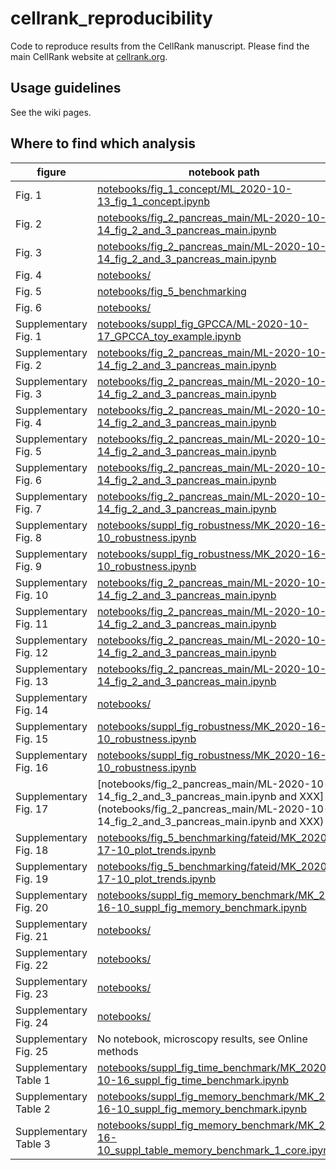 # cellrank_reproducibility
Code to reproduce results from the CellRank manuscript. Please find the main CellRank website at [cellrank.org](https://cellrank.org).

## Usage guidelines
See the wiki pages.

## Where to find which analysis
figure         | notebook path     
---------------| ---------------
| Fig. 1 | [notebooks/fig_1_concept/ML_2020-10-13_fig_1_concept.ipynb](notebooks/fig_1_concept/ML_2020-10-13_fig_1_concept.ipynb) |
| Fig. 2 | [notebooks/fig_2_pancreas_main/ML-2020-10-14_fig_2_and_3_pancreas_main.ipynb](notebooks/fig_2_pancreas_main/ML-2020-10-14_fig_2_and_3_pancreas_main.ipynb) |
| Fig. 3 | [notebooks/fig_2_pancreas_main/ML-2020-10-14_fig_2_and_3_pancreas_main.ipynb](notebooks/fig_2_pancreas_main/ML-2020-10-14_fig_2_and_3_pancreas_main.ipynb) |
| Fig. 4 | [notebooks/](notebooks) |
| Fig. 5 | [notebooks/fig_5_benchmarking](notebooks/fig_5_benchmarking) |
| Fig. 6 | [notebooks/](notebooks) |
| Supplementary Fig. 1 | [notebooks/suppl_fig_GPCCA/ML-2020-10-17_GPCCA_toy_example.ipynb](notebooks/suppl_fig_GPCCA/ML-2020-10-17_GPCCA_toy_example.ipynb) |
| Supplementary Fig. 2 | [notebooks/fig_2_pancreas_main/ML-2020-10-14_fig_2_and_3_pancreas_main.ipynb](notebooks/fig_2_pancreas_main/ML-2020-10-14_fig_2_and_3_pancreas_main.ipynb) |
| Supplementary Fig. 3 | [notebooks/fig_2_pancreas_main/ML-2020-10-14_fig_2_and_3_pancreas_main.ipynb](notebooks/fig_2_pancreas_main/ML-2020-10-14_fig_2_and_3_pancreas_main.ipynb) |
| Supplementary Fig. 4 | [notebooks/fig_2_pancreas_main/ML-2020-10-14_fig_2_and_3_pancreas_main.ipynb](notebooks/fig_2_pancreas_main/ML-2020-10-14_fig_2_and_3_pancreas_main.ipynb) |
| Supplementary Fig. 5 | [notebooks/fig_2_pancreas_main/ML-2020-10-14_fig_2_and_3_pancreas_main.ipynb](notebooks/fig_2_pancreas_main/ML-2020-10-14_fig_2_and_3_pancreas_main.ipynb) |
| Supplementary Fig. 6 | [notebooks/fig_2_pancreas_main/ML-2020-10-14_fig_2_and_3_pancreas_main.ipynb](notebooks/fig_2_pancreas_main/ML-2020-10-14_fig_2_and_3_pancreas_main.ipynb) |
| Supplementary Fig. 7 | [notebooks/fig_2_pancreas_main/ML-2020-10-14_fig_2_and_3_pancreas_main.ipynb](notebooks/fig_2_pancreas_main/ML-2020-10-14_fig_2_and_3_pancreas_main.ipynb ) |
| Supplementary Fig. 8 | [notebooks/suppl_fig_robustness/MK_2020-16-10_robustness.ipynb](notebooks/suppl_fig_robustness/MK_2020-16-10_robustness.ipynb) |
| Supplementary Fig. 9 | [notebooks/suppl_fig_robustness/MK_2020-16-10_robustness.ipynb](notebooks/suppl_fig_robustness/MK_2020-16-10_robustness.ipynb) |
| Supplementary Fig. 10 | [notebooks/fig_2_pancreas_main/ML-2020-10-14_fig_2_and_3_pancreas_main.ipynb](notebooks/fig_2_pancreas_main/ML-2020-10-14_fig_2_and_3_pancreas_main.ipynb) |
| Supplementary Fig. 11 | [notebooks/fig_2_pancreas_main/ML-2020-10-14_fig_2_and_3_pancreas_main.ipynb](notebooks/fig_2_pancreas_main/ML-2020-10-14_fig_2_and_3_pancreas_main.ipynb) |
| Supplementary Fig. 12 | [notebooks/fig_2_pancreas_main/ML-2020-10-14_fig_2_and_3_pancreas_main.ipynb](notebooks/fig_2_pancreas_main/ML-2020-10-14_fig_2_and_3_pancreas_main.ipynb) |
| Supplementary Fig. 13 | [notebooks/fig_2_pancreas_main/ML-2020-10-14_fig_2_and_3_pancreas_main.ipynb](notebooks/fig_2_pancreas_main/ML-2020-10-14_fig_2_and_3_pancreas_main.ipynb) |
| Supplementary Fig. 14 | [notebooks/](notebooks) |
| Supplementary Fig. 15 | [notebooks/suppl_fig_robustness/MK_2020-16-10_robustness.ipynb](notebooks/suppl_fig_robustness/MK_2020-16-10_robustness.ipynb) |
| Supplementary Fig. 16 | [notebooks/suppl_fig_robustness/MK_2020-16-10_robustness.ipynb](notebooks/suppl_fig_robustness/MK_2020-16-10_robustness.ipynb) |
| Supplementary Fig. 17 | [notebooks/fig_2_pancreas_main/ML-2020-10-14_fig_2_and_3_pancreas_main.ipynb and XXX](notebooks/fig_2_pancreas_main/ML-2020-10-14_fig_2_and_3_pancreas_main.ipynb and XXX) |
| Supplementary Fig. 18 | [notebooks/fig_5_benchmarking/fateid/MK_2020-17-10_plot_trends.ipynb](notebooks/fig_5_benchmarking/fateid/MK_2020-17-10_plot_trends.ipynb) |
| Supplementary Fig. 19 | [notebooks/fig_5_benchmarking/fateid/MK_2020-17-10_plot_trends.ipynb](notebooks/fig_5_benchmarking/fateid/MK_2020-17-10_plot_trends.ipynb) |
| Supplementary Fig. 20 | [notebooks/suppl_fig_memory_benchmark/MK_2020-16-10_suppl_fig_memory_benchmark.ipynb](notebooks/suppl_fig_memory_benchmark/MK_2020-16-10_suppl_fig_memory_benchmark.ipynb) |
| Supplementary Fig. 21 | [notebooks/](notebooks) |
| Supplementary Fig. 22 | [notebooks/](notebooks) |
| Supplementary Fig. 23 | [notebooks/](notebooks) |
| Supplementary Fig. 24 | [notebooks/](notebooks) |
| Supplementary Fig. 25 | No notebook, microscopy results, see Online methods |
| Supplementary Table 1 | [notebooks/suppl_fig_time_benchmark/MK_2020-10-16_suppl_fig_time_benchmark.ipynb](notebooks/suppl_fig_time_benchmark/MK_2020-10-16_suppl_fig_time_benchmark.ipynb) |
| Supplementary Table 2 | [notebooks/suppl_fig_memory_benchmark/MK_2020-16-10_suppl_fig_memory_benchmark.ipynb](notebooks/suppl_fig_memory_benchmark/MK_2020-16-10_suppl_fig_memory_benchmark.ipynb) |
| Supplementary Table 3 | [notebooks/suppl_fig_memory_benchmark/MK_2020-16-10_suppl_table_memory_benchmark_1_core.ipynb](notebooks/suppl_fig_memory_benchmark/MK_2020-16-10_suppl_table_memory_benchmark_1_core.ipynb) |
